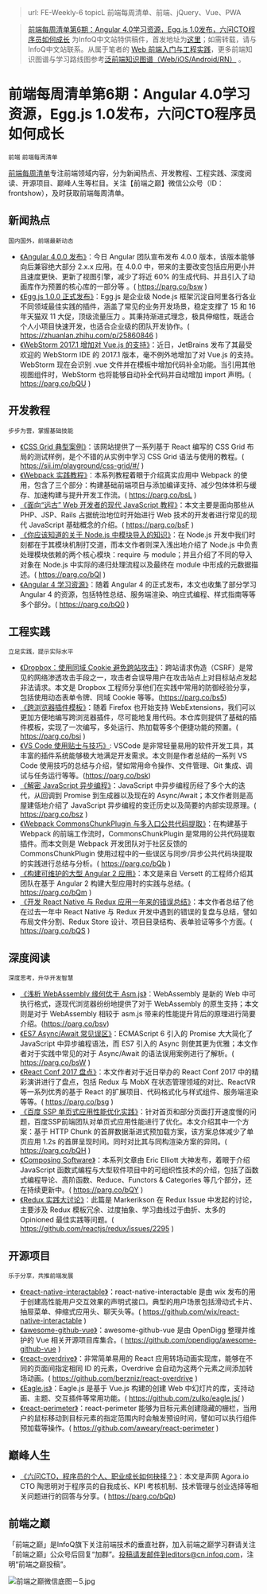 > url: FE-Weekly-6
> topicL 前端每周清单、前端、jQuery、Vue、PWA

> [前端每周清单第6期：Angular  4.0学习资源，Egg.js 1.0发布，六问CTO程序员如何成长](https://zhuanlan.zhihu.com/p/26029047) 为InfoQ中文站特供稿件，首发地址为[这里](https://parg.co/bQh)；如需转载，请与InfoQ中文站联系。从属于笔者的 [Web 前端入门与工程实践](https://github.com/wxyyxc1992/Web-Frontend-Introduction-And-Engineering-Practices)，更多前端知识图谱与学习路线图参考[泛前端知识图谱（Web/iOS/Android/RN）](https://zhuanlan.zhihu.com/p/25939682) 。

# 前端每周清单第6期：Angular  4.0学习资源，Egg.js 1.0发布，六问CTO程序员如何成长

`前端` `前端每周清单`

[前端每周清单](http://www.infoq.com/cn/FE-Weekly)专注前端领域内容，分为新闻热点、开发教程、工程实践、深度阅读、开源项目、巅峰人生等栏目。关注【前端之巅】微信公众号（ID：frontshow），及时获取前端每周清单。

## 新闻热点

`国内国外，前端最新动态`

- [《Angular 4.0.0 发布》](https://parg.co/bsw)：今日 Angular 团队宣布发布 4.0.0 版本，该版本能够向后兼容绝大部分 2.x.x 应用。在 4.0.0 中，带来的主要改变包括应用更小并且速度更快、更新了视图引擎，减少了将近 60% 的生成代码、并且引入了动画库作为预置的核心库的一部分等 。( https://parg.co/bsw )
- [《Egg.js 1.0.0 正式发布》](https://zhuanlan.zhihu.com/p/25860846)：Egg.js 是企业级 Node.js 框架沉淀自阿里各行各业不同领域最佳实践的插件，涵盖了常见的业务开发场景，稳定支撑了 15 和 16 年天猫双 11 大促，顶级流量压力 。其秉持渐进式理念，极具伸缩性，既适合个人小项目快速开发，也适合企业级的团队开发协作。( https://zhuanlan.zhihu.com/p/25860846 )
- [《WebStorm 2017.1 增加对 Vue.js 的支持》](https://parg.co/bQU)：近日，JetBrains 发布了其最受欢迎的 WebStorm IDE 的 2017.1 版本，毫不例外地增加了对 Vue.js 的支持。WebStorm 现在会识别 .vue 文件并在模板中增加代码补全功能。当引用其他视图组件时，WebStorm 也将能够自动补全代码并自动增加 import 声明。( https://parg.co/bQU )


## 开发教程

`步步为营，掌握基础技能`

- [《CSS Grid 典型案例》](https://sii.im/playground/css-grid/)：该网站提供了一系列基于 React 编写的 CSS Grid 布局的测试样例，是个不错的从实例中学习 CSS Grid 语法与使用的教程。( https://sii.im/playground/css-grid/#/ )
- [《Webpack 实践教程》](https://parg.co/bsL)：本系列教程着眼于介绍真实应用中 Webpack 的使用，包含了三个部分：构建基础前端项目与添加编译支持、减少包体体积与缓存、加速构建与提升开发工作流。( https://parg.co/bsL )
- [《面向“远古” Web 开发者的现代 JavaScript 教程》](https://parg.co/bsF)：本文主要是面向那些从 PHP、JSP、Rails 占据统治地位时开始进行 Web 技术的开发者进行常见的现代 JavaScript 基础概念的介绍。( https://parg.co/bsF )
- [《你应该知道的关于 Node.js 中模块导入的知识》](https://parg.co/bQl)：在 Node.js 开发中我们时刻都在于其模块机制打交道，而本文作者则深入浅出地介绍了 Node.js 中负责处理模块依赖的两个核心模块：require 与 module；并且介绍了不同的导入对象在 Node.js 中实际的递归处理流程以及最终在 module 中形成的元数据描述。( https://parg.co/bQl )
- [《Angular 4 学习资源》](https://parg.co/bQ0)：随着 Angular 4 的正式发布，本文也收集了部分学习 Angular 4 的资源，包括特性总结、服务端渲染、响应式编程、样式指南等等多个部分。( https://parg.co/bQ0 )
## 工程实践

`立足实践，提示实际水平`

- [《Dropbox：使用同域 Cookie 避免跨站攻击》](https://parg.co/bs5)：跨站请求伪造（CSRF）是常见的网络渗透攻击手段之一，攻击者会误导用户在攻击站点上对目标站点发起非法请求。本文是 Dropbox 工程师分享他们在实践中常用的防御经验分享，包括使用动态表单令牌、同域 Cookie 等等。(https://parg.co/bs5)
- [《跨浏览器插件模板》](https://parg.co/bsi)：随着 Firefox 也开始支持 WebExtensions，我们可以更加方便地编写跨浏览器插件，尽可能地复用代码。本仓库则提供了基础的插件模板，实现了一次编写，多处运行、热加载等多个便捷功能的预置。( https://parg.co/bsi )
- [《VS Code 使用贴士与技巧》](https://parg.co/bsk): VSCode 是非常轻量易用的软件开发工具，其丰富的插件系统能够极大地满足开发需求。本文则是作者总结的一系列 VS Code 使用技巧的总结与介绍，譬如常用命令操作、文件管理、Git 集成、调试与任务运行等等。(https://parg.co/bsk)
- [《解密 JavaScript 异步编程》](https://parg.co/bsz)：JavaScript 中异步编程历经了多个大的迭代，从回调到 Promise 到生成器以及现在的 Async/Await；本文作者则是高屋建瓴地介绍了 JavaScript 异步编程的变迁历史以及简要的内部实现原理。( https://parg.co/bsz )
- [《Webpack CommonsChunkPlugin 与多入口公共代码提取》](https://parg.co/bQb)：在构建基于 Webpack 的前端工作流时，CommonsChunkPlugin 是常用的公共代码提取插件。而本文则是 Webpack 开发团队对于社区反馈的CommonsChunkPlugin 使用过程中的一些误区与同步/异步公共代码块提取的实践进行总结与分析。( https://parg.co/bQb )
- [《构建可维护的大型 Angular 2 应用》](https://parg.co/bQm)：本文是来自 Versett 的工程师介绍其团队在基于 Angular 2 构建大型应用时的实践与总结。( https://parg.co/bQm )
- [《开发 React Native 与 Redux 应用一年来的错误总结》](https://parg.co/bQS)：本文作者总结了他在过去一年中 React Native 与 Redux 开发中遇到的错误的复盘与总结，譬如布局文件分割、Redux Store 设计、项目目录结构、表单验证等多个方面。( https://parg.co/bQS )

## 深度阅读

`深度思考，升华开发智慧`
- [《浅析 WebAssembly 缘何优于 Asm.js》](https://parg.co/bsv)：WebAssembly 是新的 Web 中可执行格式，逐现代浏览器纷纷地提供了对于 WebAssembly 的原生支持；本文则是对于 WebAssembly 相较于 asm.js 带来的性能提升背后的原理进行简要介绍。(https://parg.co/bsv)
- [《ES7 Async/Await 常见误区》](https://parg.co/bsW)：ECMAScript 6 引入的 Promise 大大简化了 JavaScript 中异步编程语法，而 ES7 引入的 Async 则使其更为优雅；本文作者对于实践中常见的对于 Async/Await 的语法误用案例进行了解析。( https://parg.co/bsW )
- [《React Conf 2017 盘点》](https://parg.co/bsg)：本文作者对于近日举办的 React Conf 2017 中的精彩演讲进行了盘点，包括 Redux 与 MobX 在状态管理领域的对比、ReactVR 等一系列优秀的基于 React 的扩展项目、代码格式化与样式组件、服务端渲染等等。( https://parg.co/bsg )
- [《百度 SSP 单页式应用性能优化实践》](https://parg.co/bQH)：针对首页和部分页面打开速度慢的问题，百度SSP前端团队对单页式应用性能进行了优化。本文介绍其中一个方案：基于 HTTP Chunk 的首屏数据渐进式预加载方案，该方案总体减少了单页应用 1.2s 的首屏呈现时间。同时对比其与同构渲染方案的异同。( https://parg.co/bQH )
- [《Composing Software》](https://parg.co/bQY)：本系列文章由 Eric Elliott 大神发布，着眼于介绍 JavaScript 函数式编程与大型软件项目中的可组织性技术的介绍，包括了函数式编程导论、高阶函数、Reduce、Functors & Categories 等几个部分，还在持续更新中。( https://parg.co/bQY )
- [《Redux 实践大讨论》](https://github.com/reactjs/redux/issues/2295)：此篇是 Markerikson 在 Redux Issue 中发起的讨论，主要涉及 Redux 模板冗余、过度抽象、学习曲线过于曲折、太多的 Opinioned 最佳实践等问题。( https://github.com/reactjs/redux/issues/2295 )

## 开源项目

`乐于分享，共推前端发展`

- [《react-native-interactable》](https://github.com/wix/react-native-interactable)：react-native-interactable 是由 wix 发布的用于创建高性能用户交互效果的声明式接口。典型的用户场景包括滑动式卡片、抽屉菜单、伸缩式应用头、聊天头等。( https://github.com/wix/react-native-interactable )
- [《awesome-github-vue》](https://github.com/opendigg/awesome-github-vue)：awesome-github-vue 是由 OpenDigg 整理并维护的 Vue 相关开源项目库集合。( https://github.com/opendigg/awesome-github-vue  )
- [《react-overdrive》](https://github.com/berzniz/react-overdrive)：非常简单易用的 React 应用转场动画实现库，能够在不同的页面间指定相同 ID 的元素，Overdrive 会自动为这两个元素之间添加转场动画。( https://github.com/berzniz/react-overdrive )
- [《Eagle.js》](https://github.com/zulko/eagle.js/)：Eagle.js 是基于 Vue.js 构建的创建 Web 中幻灯片的库，支持动画、主题、交互插件等常用功能。( https://github.com/zulko/eagle.js/ )
- [《react-perimeter》](https://github.com/aweary/react-perimeter)：react-perimeter 能够为目标元素创建隐藏的栅栏，当用户的鼠标移动到目标元素的指定范围内时会触发预设时间，譬如可以执行组件预加载等操作。( https://github.com/aweary/react-perimeter )

## 巅峰人生

- [《六问CTO，程序员的个人、职业成长如何抉择？》](https://parg.co/bQp)：本文是声网 Agora.io CTO 陶思明对于程序员的自我成长、KPI 考核机制、技术管理与创业选择等相关问题进行的回答与分享。( https://parg.co/bQp)

## 前端之巅

「前端之巅」是InfoQ旗下关注前端技术的垂直社群，加入前端之巅学习群请关注「前端之巅」公众号后回复“加群”。投稿请发邮件到editors@cn.infoq.com，注明“前端之巅投稿”。

![前端之巅微信底图－5.jpg](http://upload-images.jianshu.io/upload_images/1647496-01712a993d2b23de.jpg?imageMogr2/auto-orient/strip%7CimageView2/2/w/1240)
